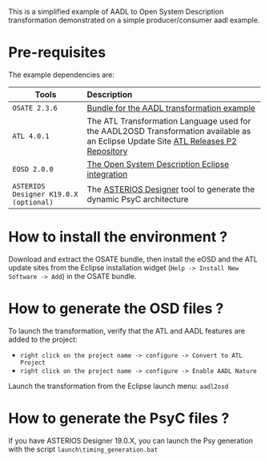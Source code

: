 This is a simplified example of AADL to Open System Description transformation demonstrated on a simple producer/consumer aadl example.

# Pre-requisites

The example dependencies are:

|                         Tools                         |                              Description                               |
| ----------------------------------------------------- | :--------------------------------------------------------------------- |
| `OSATE 2.3.6`                         		| [Bundle for the AADL transformation example](https://osate-build.sei.cmu.edu/download/osate/stable/2.3.6/products/) |
| `ATL 4.0.1`                               		| The ATL Transformation Language used for the AADL2OSD Transformation available as an Eclipse Update Site [ATL Releases P2 Repository](http://download.eclipse.org/mmt/atl/updates/releases) |
| `EOSD 2.0.0`                               		| [The Open System Description Eclipse integration](https://github.com/krono-safe/eosd/releases) |
| `ASTERIOS Designer K19.0.X (optional)`     		| The [ASTERIOS Designer](https://www.krono-safe.com/asterios-designer/) tool to generate the dynamic PsyC architecture  |

# How to install the environment ?

Download and extract the OSATE bundle, then install the eOSD and the ATL update sites from the Eclipse installation widget (`Help -> Install New Software -> Add`) in the OSATE bundle.

# How to generate the OSD files ?

To launch the transformation, verify that the ATL and AADL features are added to the project:

- `right click on the project name -> configure -> Convert to ATL Project`
- `right click on the project name -> configure -> Enable AADL Nature`

Launch the transformation from the Eclipse launch menu: `aadl2osd`

# How to generate the PsyC files ?

If you have ASTERIOS Designer 19.0.X, you can launch the Psy generation with the script `launch\timing_generation.bat`
